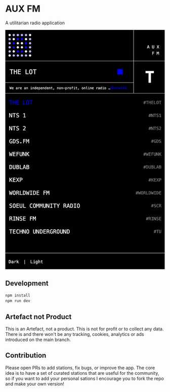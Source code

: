 # AUX FM 

A utilitarian radio application

![screenshot](./screenshot.png)

## Development

```bash
npm install
npm run dev
```

## Artefact not Product

This is an Artefact, not a product. This is not for profit or to collect any data. There is and there won't be any tracking, cookies, analytics or ads introduced on the main branch.

## Contribution

Please open PRs to add stations, fix bugs, or improve the app. The core idea is to have a set of curated stations that are useful for the community, so if you want to add your personal sations I encourage you to fork the repo and make your own version! 
